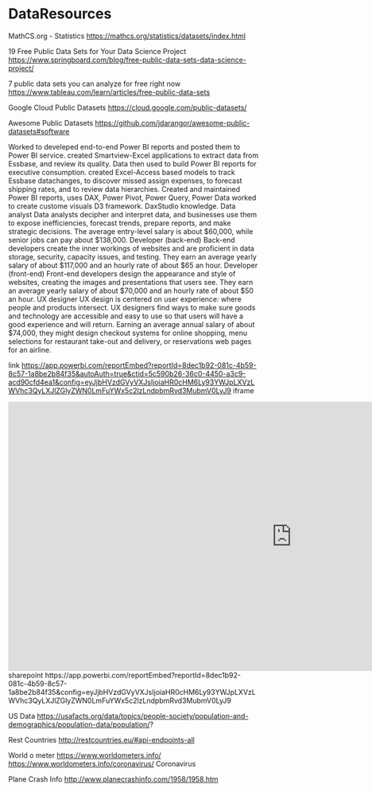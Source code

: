 # DataResources

MathCS.org - Statistics
https://mathcs.org/statistics/datasets/index.html

19 Free Public Data Sets for Your Data Science Project
https://www.springboard.com/blog/free-public-data-sets-data-science-project/

7 public data sets you can analyze for free right now
https://www.tableau.com/learn/articles/free-public-data-sets

Google Cloud Public Datasets
https://cloud.google.com/public-datasets/

Awesome Public Datasets
https://github.com/jdarangor/awesome-public-datasets#software

Worked to develeped end-to-end Power BI reports and posted them to Power BI service.
created Smartview-Excel applications to extract data from Essbase, and review its quality. Data then used to build Power BI reports for executive consumption. 
created Excel-Access based models to track Essbase datachanges, to discover missed assign expenses, to forecast shipping rates, and to review data hierarchies.
Created and maintained Power BI reports, uses DAX, Power Pivot, Power Query, Power Data
worked to create custome visuals D3 framework. 
DaxStudio knowledge.
Data analyst
Data analysts decipher and interpret data, and businesses use them to expose inefficiencies, forecast trends, prepare reports, and make strategic decisions. The average entry-level salary is about $60,000, while senior jobs can pay about $138,000.
Developer (back-end)
Back-end developers create the inner workings of websites and are proficient in data storage, security, capacity issues, and testing. They earn an average yearly salary of about $117,000 and an hourly rate of about $65 an hour.
Developer (front-end)
Front-end developers design the appearance and style of websites, creating the images and presentations that users see. They earn an average yearly salary of about $70,000 and an hourly rate of about $50 an hour.
UX designer
UX design is centered on user experience: where people and products intersect. UX designers find ways to make sure goods and technology are accessible and easy to use so that users will have a good experience and will return. Earning an average annual salary of about $74,000, they might design checkout systems for online shopping, menu selections for restaurant take-out and delivery, or reservations web pages for an airline.


link
https://app.powerbi.com/reportEmbed?reportId=8dec1b92-081c-4b59-8c57-1a8be2b84f35&autoAuth=true&ctid=5c590b26-36c0-4450-a3c9-acd90cfd4ea1&config=eyJjbHVzdGVyVXJsIjoiaHR0cHM6Ly93YWJpLXVzLWVhc3QyLXJlZGlyZWN0LmFuYWx5c2lzLndpbmRvd3MubmV0LyJ9
iframe
<iframe width="1140" height="541.25" src="https://app.powerbi.com/reportEmbed?reportId=8dec1b92-081c-4b59-8c57-1a8be2b84f35&autoAuth=true&ctid=5c590b26-36c0-4450-a3c9-acd90cfd4ea1&config=eyJjbHVzdGVyVXJsIjoiaHR0cHM6Ly93YWJpLXVzLWVhc3QyLXJlZGlyZWN0LmFuYWx5c2lzLndpbmRvd3MubmV0LyJ9" frameborder="0" allowFullScreen="true"></iframe>
sharepoint
https://app.powerbi.com/reportEmbed?reportId=8dec1b92-081c-4b59-8c57-1a8be2b84f35&config=eyJjbHVzdGVyVXJsIjoiaHR0cHM6Ly93YWJpLXVzLWVhc3QyLXJlZGlyZWN0LmFuYWx5c2lzLndpbmRvd3MubmV0LyJ9

US Data
https://usafacts.org/data/topics/people-society/population-and-demographics/population-data/population/?

Rest Countries
http://restcountries.eu/#api-endpoints-all

World o meter
https://www.worldometers.info/ 
https://www.worldometers.info/coronavirus/ Coronavirus

Plane Crash Info
http://www.planecrashinfo.com/1958/1958.htm
